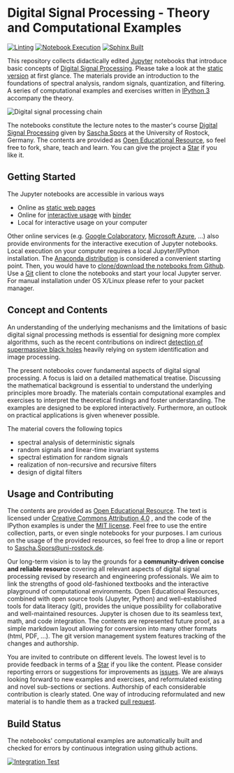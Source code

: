 # Digital Signal Processing - Theory and Computational Examples

[![Linting](https://github.com/spatialaudio/digital-signal-processing-lecture/actions/workflows/lint_nb.yml/badge.svg?branch=master)](https://github.com/spatialaudio/digital-signal-processing-lecture/actions/workflows/lint_nb.yml)
[![Notebook Execution](https://github.com/spatialaudio/digital-signal-processing-lecture/actions/workflows/run_nb.yml/badge.svg?branch=master)](https://github.com/spatialaudio/digital-signal-processing-lecture/actions/workflows/run_nb.yml)
[![Sphinx Built](https://github.com/spatialaudio/digital-signal-processing-lecture/actions/workflows/notebook_ci.yml/badge.svg?branch=master)](https://github.com/spatialaudio/digital-signal-processing-lecture/actions/workflows/notebook_ci.yml)

This repository collects didactically edited [Jupyter](https://jupyter.org/) notebooks that introduce basic concepts of [Digital Signal Processing](https://en.wikipedia.org/wiki/Digital_signal_processing). Please take a look at the [static version](http://nbviewer.ipython.org/github/spatialaudio/digital-signal-processing-lecture/blob/master/index.ipynb)
at first glance. The materials provide an introduction to the foundations of spectral analysis, random signals, quantization, and filtering. A series of computational examples and exercises written in [IPython 3](http://ipython.org/) accompany the theory.

![Digital signal processing chain](https://github.com/spatialaudio/digital-signal-processing-lecture/blob/master/introduction/DSP.png)

The notebooks constitute the lecture notes to the master's course [Digital Signal Processing](http://www.int.uni-rostock.de/Digitale-Signalverarbeitung.48.0.html) given by [Sascha Spors](http://www.int.uni-rostock.de/Staff-Info.23+B6JmNIYXNoPWUxOTliMTNjY2U2MDcyZjJiZTI0YTc4MmFkYTE5NjQzJnR4X2pwc3RhZmZfcGkxJTVCYmFja0lkJTVEPTMmdHhfanBzdGFmZl9waTElNUJzaG93VWlkJTVEPTExMQ__.0.html) at the University of Rostock, Germany. The contents are provided as [Open Educational Resource](https://de.wikipedia.org/wiki/Open_Educational_Resources), so feel free to fork, share, teach and learn.
You can give the project a [Star](https://github.com/spatialaudio//digital-signal-processing-lecture/stargazers) if you like it.


## Getting Started

The Jupyter notebooks are accessible in various ways

* Online as [static web pages](http://nbviewer.ipython.org/github/spatialaudio/digital-signal-processing-lecture/blob/master/index.ipynb)
* Online for [interactive usage](https://mybinder.org/v2/gh/spatialaudio/digital-signal-processing-lecture/master?filepath=index.ipynb) with [binder](https://mybinder.org/)
* Local for interactive usage on your computer

Other online services (e.g. [Google Colaboratory](https://colab.research.google.com),
[Microsoft Azure](https://azure.microsoft.com/), ...) also provide environments for the 
interactive execution of Jupyter notebooks.
Local execution on your computer requires a local Jupyter/IPython installation.
The [Anaconda distribution](https://www.continuum.io/downloads)  is considered a convenient starting point.
Then, you would have to [clone/download the notebooks from Github](http://github.com/spatialaudio/digital-signal-processing-lecture).
Use a [Git](http://git-scm.org/) client to clone the notebooks and start
your local Jupyter server. For manual installation under OS X/Linux please
refer to your packet manager.

## Concept and Contents

An understanding of the underlying mechanisms and the limitations of basic digital signal processing methods is essential for designing more complex algorithms, such as the recent contributions on indirect [detection of supermassive
black holes](https://en.wikipedia.org/wiki/Messier_87)
heavily relying on system identification and image processing.

The present notebooks cover fundamental aspects of digital signal processing.
A focus is laid on a detailed mathematical treatise.
Discussing the mathematical background is essential to understand the underlying principles more broadly.
The materials contain computational examples and exercises to
interpret the theoretical findings and foster understanding.
The examples are designed to be explored interactively.
Furthermore, an outlook on practical applications is given whenever possible.

The material covers the following topics 

* spectral analysis of deterministic signals
* random signals and linear-time invariant systems
* spectral estimation for random signals
* realization of non-recursive and recursive filters
* design of digital filters


## Usage and Contributing

The contents are provided as [Open Educational Resource](https://de.wikipedia.org/wiki/Open_Educational_Resources).
The text is licensed under [Creative Commons Attribution 4.0](https://creativecommons.org/licenses/by/4.0/)
, and the code of the IPython examples is under the [MIT license](https://opensource.org/licenses/MIT).
Feel free to use the entire collection, parts, or even single notebooks for your purposes.
I am curious on the usage of the provided resources, so feel free to drop a
line or report to [Sascha.Spors@uni-rostock.de](mailto:Sascha.Spors@uni-rostock.de).

Our long-term vision is to lay the grounds for a **community-driven concise and
reliable resource** covering all relevant aspects of digital signal processing revised
by research and engineering professionals.
We aim to link the strengths of good old-fashioned textbooks
and the interactive playground of computational environments.
Open Educational Resources, combined with open source tools (Jupyter, Python) and well-established tools for data literacy (git), provides the unique possibility for collaborative and well-maintained resources.
Jupyter is chosen due to its seamless text, math, and code integration. The contents are represented future proof, as a simple markdown layout allowing for conversion into many other formats (html, PDF, ...). The git version management system features tracking of the changes and authorship.

You are invited to contribute on different levels.
The lowest level is to provide feedback in terms of a
[Star](https://github.com/spatialaudio/digital-signal-processing-lecture/stargazers)
if you like the content.
Please consider reporting errors or suggestions for improvements as
[issues](https://github.com/spatialaudio/digital-signal-processing-lecture/issues).
We are always looking forward to new examples and exercises, and reformulated existing and novel sub-sections or sections.
Authorship of each considerable contribution is clearly stated.
One way of introducing reformulated and new material is to handle them as
a tracked [pull request](https://github.com/spatialaudio/digital-signal-processing-lecture/pulls).


## Build Status

The notebooks' computational examples are automatically built and checked for errors by continuous integration using github actions.

[![Integration Test](https://github.com/spatialaudio/digital-signal-processing-lecture/actions/workflows/notebook_ci.yml/badge.svg?branch=master)](https://github.com/spatialaudio/digital-signal-processing-lecture/actions/workflows/notebook_ci.yml)
